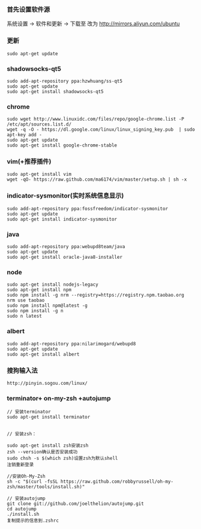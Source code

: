 
### 首先设置软件源

系统设置 -> 软件和更新 -> 下载至  改为 http://mirrors.aliyun.com/ubuntu

### 更新
````
sudo apt-get update
````

### shadowsocks-qt5
````
sudo add-apt-repository ppa:hzwhuang/ss-qt5
sudo apt-get update
sudo apt-get install shadowsocks-qt5
````

### chrome
````
sudo wget http://www.linuxidc.com/files/repo/google-chrome.list -P /etc/apt/sources.list.d/
wget -q -O - https://dl.google.com/linux/linux_signing_key.pub  | sudo apt-key add -
sudo apt-get update
sudo apt-get install google-chrome-stable
````

### vim(+推荐插件)
````
sudo apt-get install vim
wget -qO- https://raw.github.com/ma6174/vim/master/setup.sh | sh -x
````

### indicator-sysmonitor(实时系统信息显示)
````
sudo add-apt-repository ppa:fossfreedom/indicator-sysmonitor
sudo apt-get update
sudo apt-get install indicator-sysmonitor
````

### java
````
sudo add-apt-repository ppa:webupd8team/java
sudo apt-get update
sudo apt-get install oracle-java8-installer
````

### node
````
sudo apt-get install nodejs-legacy
sudo apt-get install npm
sudo npm install -g nrm --registry=https://registry.npm.taobao.org
nrm use taobao
sudo npm install npm@latest -g
sudo npm install -g n
sudo n latest
````

### albert
````
sudo add-apt-repository ppa:nilarimogard/webupd8
sudo apt-get update
sudo apt-get install albert
````
### 搜狗输入法
```
http://pinyin.sogou.com/linux/
```

### terminator+ on-my-zsh +autojump
```
// 安装terminator
sudo apt-get install terminator


// 安装zsh：

sudo apt-get install zsh安装zsh
zsh --version确认是否安装成功
sudo chsh -s $(which zsh)设置zsh为默认shell
注销重新登录

//安装Oh-My-Zsh
sh -c "$(curl -fsSL https://raw.github.com/robbyrussell/oh-my-zsh/master/tools/install.sh)"

// 安装autojump
git clone git://github.com/joelthelion/autojump.git
cd autojump
./install.sh
复制提示的信息到.zshrc

```
